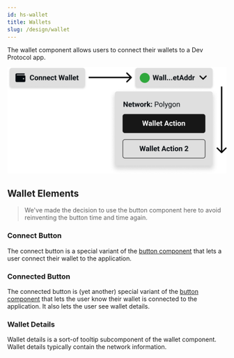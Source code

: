 ```yaml
---
id: hs-wallet
title: Wallets
slug: /design/wallet
---
```

The wallet component allows users to connect their wallets to a Dev Protocol app.

![wallet.png](../_media/wallet.png)

## Wallet Elements

> We've made the decision to use the button component here to avoid reinventing the button time and time again.

### Connect Button
The connect button is a special variant of the [button component](button.mdx) that lets a user connect their wallet to the application.

### Connected Button
The connected button is (yet another) special variant of the [button component](button.mdx) that lets the user know their wallet is connected to the application. It also lets the user see wallet details.

### Wallet Details
Wallet details is a sort-of tooltip subcomponent of the wallet component. Wallet details typically contain the network information.